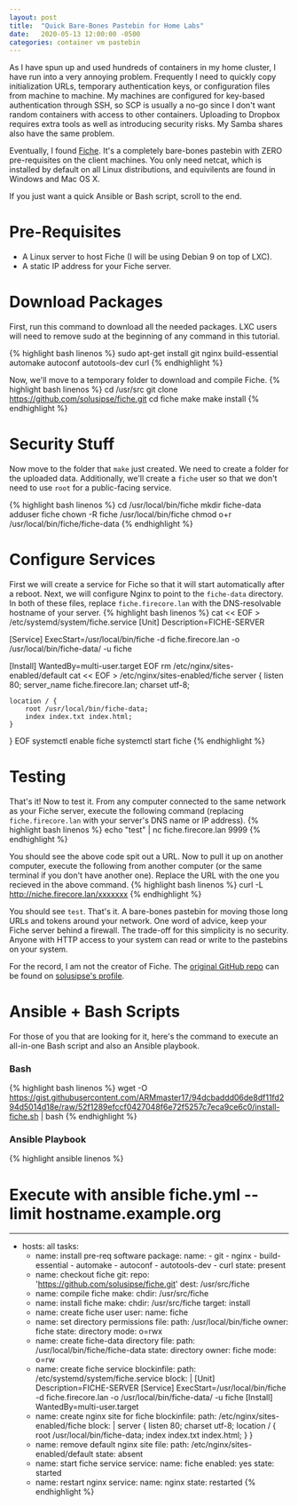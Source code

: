 ```yaml
---
layout: post
title:  "Quick Bare-Bones Pastebin for Home Labs"
date:   2020-05-13 12:00:00 -0500
categories: container vm pastebin
---
```

As I have spun up and used hundreds of containers in my home cluster, I have run into a very annoying problem. Frequently I need to quickly copy initialization URLs, temporary authentication keys, or configuration files from machine to machine. My machines are configured for key-based authentication through SSH, so SCP is usually a no-go since I don't want random containers with access to other containers. Uploading to Dropbox requires extra tools as well as introducing security risks. My Samba shares also have the same problem. 

Eventually, I found [Fiche](https://github.com/solusipse/fiche). It's a completely bare-bones pastebin with ZERO pre-requisites on the client machines. You only need netcat, which is installed by default on all Linux distributions, and equivilents are found in Windows and Mac OS X.

If you just want a quick Ansible or Bash script, scroll to the end.

# Pre-Requisites
- A Linux server to host Fiche (I will be using Debian 9 on top of LXC).
- A static IP address for your Fiche server.

# Download Packages
First, run this command to download all the needed packages. LXC users will need to remove sudo at the beginning of any command in this tutorial.

{% highlight bash linenos %}
sudo apt-get install git nginx build-essential automake autoconf autotools-dev curl
{% endhighlight %}

Now, we'll move to a temporary folder to download and compile Fiche.
{% highlight bash linenos %}
cd /usr/src
git clone https://github.com/solusipse/fiche.git
cd fiche
make
make install
{% endhighlight %}

# Security Stuff
Now move to the folder that `make` just created. We need to create a folder for the uploaded data. Additionally, we'll create a `fiche` user so that we don't need to use `root` for a public-facing service.

{% highlight bash linenos %}
cd /usr/local/bin/fiche
mkdir fiche-data
adduser fiche
chown -R fiche /usr/local/bin/fiche
chmod o+r /usr/local/bin/fiche/fiche-data
{% endhighlight %}

# Configure Services
First we will create a service for Fiche so that it will start automatically after a reboot. Next, we will configure Nginx to point to the `fiche-data` directory. In both of these files, replace `fiche.firecore.lan` with the DNS-resolvable hostname of your server.
{% highlight bash linenos %}
cat << EOF > /etc/systemd/system/fiche.service
[Unit]
Description=FICHE-SERVER

[Service]
ExecStart=/usr/local/bin/fiche -d fiche.firecore.lan -o /usr/local/bin/fiche-data/ -u fiche

[Install]
WantedBy=multi-user.target
EOF
rm /etc/nginx/sites-enabled/default
cat << EOF > /etc/nginx/sites-enabled/fiche
server {
	listen 80;
	server_name fiche.firecore.lan;
	charset utf-8;

	location / {
		root /usr/local/bin/fiche-data;
		index index.txt index.html;
	}
}
EOF
systemctl enable fiche
systemctl start fiche
{% endhighlight %}

# Testing
That's it! Now to test it. From any computer connected to the same network as your Fiche server, execute the following command (replacing `fiche.firecore.lan` with your server's DNS name or IP address).
{% highlight bash linenos %}
echo "test" | nc fiche.firecore.lan 9999
{% endhighlight %}

You should see the above code spit out a URL. Now to pull it up on another computer, execute the following from another computer (or the same terminal if you don't have another one). Replace the URL with the one you recieved in the above command.
{% highlight bash linenos %}
curl -L http://niche.firecore.lan/xxxxxxx
{% endhighlight %}

You should see `test`. That's it. A bare-bones pastebin for moving those long URLs and tokens around your network. One word of advice, keep your Fiche server behind a firewall. The trade-off for this simplicity is no security. Anyone with HTTP access to your system can read or write to the pastebins on your system.

For the record, I am not the creator of Fiche. The [original GitHub repo](https://github.com/solusipse/fiche) can be found on [solusipse's profile](https://github.com/solusipse).

# Ansible + Bash Scripts
For those of you that are looking for it, here's the command to execute an all-in-one Bash script and also an Ansible playbook.
### Bash
{% highlight bash linenos %}
wget -O https://gist.githubusercontent.com/ARMmaster17/94dcbaddd06de8df11fd294d5014d18e/raw/52f1289efccf0427048f6e72f5257c7eca9ce6c0/install-fiche.sh | bash
{% endhighlight %}
### Ansible Playbook
{% highlight ansible linenos %}
# Execute with ansible fiche.yml --limit hostname.example.org
---
- hosts: all
  tasks:
  - name: install pre-req software
    package:
      name:
        - git
        - nginx
        - build-essential
        - automake
        - autoconf
        - autotools-dev
        - curl
      state: present
  - name: checkout fiche
    git:
      repo: 'https://github.com/solusipse/fiche.git'
      dest: /usr/src/fiche
  - name: compile fiche
    make:
      chdir: /usr/src/fiche
  - name: install fiche
    make:
      chdir: /usr/src/fiche
      target: install
  - name: create fiche user
    user:
      name: fiche
  - name: set directory permissions
    file:
      path: /usr/local/bin/fiche
      owner: fiche
      state: directory
      mode: o=rwx
  - name: create fiche-data directory
    file:
      path: /usr/local/bin/fiche/fiche-data
      state: directory
      owner: fiche
      mode: o=rw
  - name: create fiche service
    blockinfile:
      path: /etc/systemd/system/fiche.service
      block: |
        [Unit]
        Description=FICHE-SERVER
        [Service]
        ExecStart=/usr/local/bin/fiche -d fiche.firecore.lan -o /usr/local/bin/fiche-data/ -u fiche
        [Install]
        WantedBy=multi-user.target
  - name: create nginx site for fiche
    blockinfile:
      path: /etc/nginx/sites-enabled/fiche
      block: |
        server {
        listen 80;
        charset utf-8;
        location / {
          root /usr/local/bin/fiche-data;
        index index.txt index.html;
        }
        }
  - name: remove default nginx site
    file:
      path: /etc/nginx/sites-enabled/default
      state: absent
  - name: start fiche service
    service:
      name: fiche
      enabled: yes
      state: started
  - name: restart nginx
    service:
      name: nginx
      state: restarted
{% endhighlight %}